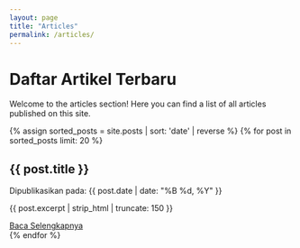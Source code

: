 ```yaml
---
layout: page
title: "Articles"
permalink: /articles/
---
```


<h1 class="articles-title">Daftar Artikel Terbaru</h1>
<p class="articles-intro">Welcome to the articles section! Here you can find a list of all articles published on this site.</p>

<div class="card-container">
  {% assign sorted_posts = site.posts | sort: 'date' | reverse %} <!-- Mengurutkan postingan berdasarkan tanggal -->
  {% for post in sorted_posts limit: 20 %} <!-- Batasi jumlah postingan yang ditampilkan -->
    <div class="card">
      <h2 class="card-title">{{ post.title }}</h2>
      <p class="post-date">Dipublikasikan pada: <time datetime="{{ post.date | date: "%Y-%m-%d" }}">{{ post.date | date: "%B %d, %Y" }}</time></p>
      <p class="card-excerpt">{{ post.excerpt | strip_html | truncate: 150 }}</p> <!-- Cuplikan postingan -->
      <a class="read-more" href="{{ site.baseurl }}{{ post.url }}">Baca Selengkapnya</a> <!-- Tombol Baca Selengkapnya -->
    </div>
  {% endfor %}
</div>
